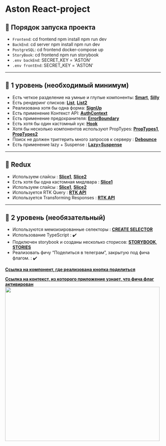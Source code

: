 #  Aston React-project

## 🐧 Порядок запуска проекта
- `Frontend`: cd frontend npm install npm run dev
- `BackEnd`: cd server npm install npm run dev
- `PostgreSQL`: cd frontend docker-compose up  
- `StoryBook`: cd frontend npm run storybook  
- `.env backEnd`: SECRET_KEY = 'ASTON'
- `.env frontEnd`: SECRET_KEY = 'ASTON'



---

## 🐣 1 уровень (необходимый минимум)
- Есть четкое разделение на умные и глупые компоненты: [**Smart**](https://github.com/szx231/AstonEmail/blob/frontend/src/pages/Mail/index.tsx), [**Silly**](https://github.com/szx231/AstonEmail/blob/frontend/src/components/FavoriteMessageCard/index.tsx)
- Есть рендеринг списков: [**List**](https://github.com/szx231/AstonEmail/blob/frontend/src/pages/AdminPanel/index.tsx), [**List2**](https://github.com/szx231/AstonEmail/blob/frontend/src/pages/FavoriteMessage/index.tsx)
- Реализована хотя бы одна форма: [**SignUp**](https://github.com/szx231/AstonEmail/blob/frontend/src/pages/Authorization/SignUp/index.tsx)
- Есть применение Контекст API: [**AuthContext**](https://github.com/szx231/AstonEmail/blob/frontend/src/components/Context/Auth/index.tsx)
- Есть применение предохранителя: [**ErrorBoundary**](https://github.com/szx231/AstonEmail/blob/frontend/src/App.tsx)
- Есть хотя бы один кастомный хук: [**Hook**](https://github.com/szx231/AstonEmail/blob/frontend/src/hooks/useAthorization/index.tsx)
- Хотя бы несколько компонентов используют PropTypes: [**PropTypes1**](https://github.com/szx231/AstonEmail/blob/frontend/src/components/FavoriteMessageCard/index.tsx), [**PropTypes2**](https://github.com/szx231/AstonEmail/blob/frontend/src/pages/AdminPanel/UserCard/index.tsx)
- Поиск не должен триггерить много запросов к серверу : [**Debounce**](https://github.com/szx231/AstonEmail/blob/frontend/src/components/UI/Search/index.tsx)
- Есть применение lazy + Suspense : [**Lazy+Suspense**](https://github.com/szx231/AstonEmail/blob/frontend/src/App.tsx)

---

## 🐗 Redux
- Используем слайсы : [**Slice1**](https://github.com/szx231/AstonEmail/blob/frontend/src/store/Favorite/index.ts), [**Slice2**](https://github.com/szx231/AstonEmail/blob/frontend/src/store/FilterUsersStatus/index.tsx)
- Есть хотя бы одна кастомная мидлвара : [**Slice1**](https://github.com/szx231/AstonEmail/blob/frontend/src/store/CustomMiddlware/PrintConsol/index.ts)
- Используем слайсы : [**Slice1**](https://github.com/szx231/AstonEmail/blob/frontend/src/store/Favorite/index.ts), [**Slice2**](https://github.com/szx231/AstonEmail/blob/frontend/src/store/FilterUsersStatus/index.tsx)
- Используется RTK Query : [**RTK API**](https://github.com/szx231/AstonEmail/blob/frontend/src/store/EmailsApi/index.tsx)
- Используется Transforming Responses : [**RTK API**](https://github.com/szx231/AstonEmail/blob/frontend/src/store/EmailsApi/index.tsx)


---

## 🐼 2 уровень (необязательный)
- Используются мемоизированные селекторы : [**CREATE SELECTOR**](https://github.com/szx231/AstonEmail/blob/frontend/src/store/Selectors/index.tsx)
- Использование TypeScript : ✔️ 
- Подключен storybook и созданы несколько сторисов: [**STORYBOOK**](https://github.com/szx231/AstonEmail/tree/frontend/.storybook), [**STORIES**](https://github.com/szx231/AstonEmail/tree/frontend/src/stories)
- Реализовать фичу “Поделиться в телеграм”, закрытую под фича флагом. : ✔️ 

[**Ссылка на компонент, где реализована кнопка поделиться**](https://github.com/szx231/AstonEmail/blob/frontend/src/pages/CurrentMessage/index.tsx)

[**Ссылка на контекст, из которого приложение узнает, что фича флаг активирован**](https://github.com/szx231/AstonEmail/blob/frontend/src/components/Context/FeatureFlag/index.tsx)
<img src="https://user-images.githubusercontent.com/82704685/224871606-7b2be014-fc08-4971-9bb3-e682c15de67f.jpg" width="500px" />



